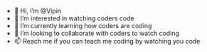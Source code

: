 - 👋 Hi, I’m @Vipin
- 👀 I’m interested in watching coders code
- 🌱 I’m currently learning how coders are coding
- 💞️ I’m looking to collaborate with coders to watch coding
- 📫 Reach me if you can teach me coding by watching you code

<!---
Vipinesta/Vipinesta is a ✨ special ✨ repository because its `README.md` (this file) appears on your GitHub profile.
You can click the Preview link to take a look at your changes.
--->
